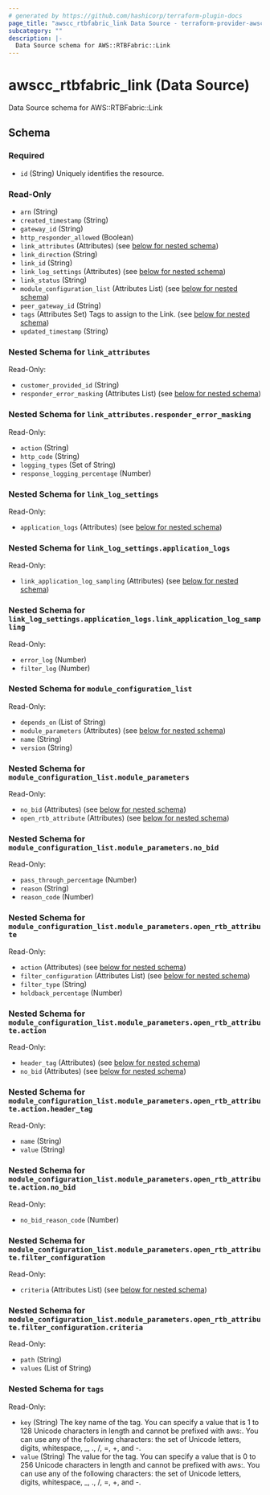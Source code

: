 ```yaml
---
# generated by https://github.com/hashicorp/terraform-plugin-docs
page_title: "awscc_rtbfabric_link Data Source - terraform-provider-awscc"
subcategory: ""
description: |-
  Data Source schema for AWS::RTBFabric::Link
---
```


# awscc_rtbfabric_link (Data Source)

Data Source schema for AWS::RTBFabric::Link



<!-- schema generated by tfplugindocs -->
## Schema

### Required

- `id` (String) Uniquely identifies the resource.

### Read-Only

- `arn` (String)
- `created_timestamp` (String)
- `gateway_id` (String)
- `http_responder_allowed` (Boolean)
- `link_attributes` (Attributes) (see [below for nested schema](#nestedatt--link_attributes))
- `link_direction` (String)
- `link_id` (String)
- `link_log_settings` (Attributes) (see [below for nested schema](#nestedatt--link_log_settings))
- `link_status` (String)
- `module_configuration_list` (Attributes List) (see [below for nested schema](#nestedatt--module_configuration_list))
- `peer_gateway_id` (String)
- `tags` (Attributes Set) Tags to assign to the Link. (see [below for nested schema](#nestedatt--tags))
- `updated_timestamp` (String)

<a id="nestedatt--link_attributes"></a>
### Nested Schema for `link_attributes`

Read-Only:

- `customer_provided_id` (String)
- `responder_error_masking` (Attributes List) (see [below for nested schema](#nestedatt--link_attributes--responder_error_masking))

<a id="nestedatt--link_attributes--responder_error_masking"></a>
### Nested Schema for `link_attributes.responder_error_masking`

Read-Only:

- `action` (String)
- `http_code` (String)
- `logging_types` (Set of String)
- `response_logging_percentage` (Number)



<a id="nestedatt--link_log_settings"></a>
### Nested Schema for `link_log_settings`

Read-Only:

- `application_logs` (Attributes) (see [below for nested schema](#nestedatt--link_log_settings--application_logs))

<a id="nestedatt--link_log_settings--application_logs"></a>
### Nested Schema for `link_log_settings.application_logs`

Read-Only:

- `link_application_log_sampling` (Attributes) (see [below for nested schema](#nestedatt--link_log_settings--application_logs--link_application_log_sampling))

<a id="nestedatt--link_log_settings--application_logs--link_application_log_sampling"></a>
### Nested Schema for `link_log_settings.application_logs.link_application_log_sampling`

Read-Only:

- `error_log` (Number)
- `filter_log` (Number)




<a id="nestedatt--module_configuration_list"></a>
### Nested Schema for `module_configuration_list`

Read-Only:

- `depends_on` (List of String)
- `module_parameters` (Attributes) (see [below for nested schema](#nestedatt--module_configuration_list--module_parameters))
- `name` (String)
- `version` (String)

<a id="nestedatt--module_configuration_list--module_parameters"></a>
### Nested Schema for `module_configuration_list.module_parameters`

Read-Only:

- `no_bid` (Attributes) (see [below for nested schema](#nestedatt--module_configuration_list--module_parameters--no_bid))
- `open_rtb_attribute` (Attributes) (see [below for nested schema](#nestedatt--module_configuration_list--module_parameters--open_rtb_attribute))

<a id="nestedatt--module_configuration_list--module_parameters--no_bid"></a>
### Nested Schema for `module_configuration_list.module_parameters.no_bid`

Read-Only:

- `pass_through_percentage` (Number)
- `reason` (String)
- `reason_code` (Number)


<a id="nestedatt--module_configuration_list--module_parameters--open_rtb_attribute"></a>
### Nested Schema for `module_configuration_list.module_parameters.open_rtb_attribute`

Read-Only:

- `action` (Attributes) (see [below for nested schema](#nestedatt--module_configuration_list--module_parameters--open_rtb_attribute--action))
- `filter_configuration` (Attributes List) (see [below for nested schema](#nestedatt--module_configuration_list--module_parameters--open_rtb_attribute--filter_configuration))
- `filter_type` (String)
- `holdback_percentage` (Number)

<a id="nestedatt--module_configuration_list--module_parameters--open_rtb_attribute--action"></a>
### Nested Schema for `module_configuration_list.module_parameters.open_rtb_attribute.action`

Read-Only:

- `header_tag` (Attributes) (see [below for nested schema](#nestedatt--module_configuration_list--module_parameters--open_rtb_attribute--action--header_tag))
- `no_bid` (Attributes) (see [below for nested schema](#nestedatt--module_configuration_list--module_parameters--open_rtb_attribute--action--no_bid))

<a id="nestedatt--module_configuration_list--module_parameters--open_rtb_attribute--action--header_tag"></a>
### Nested Schema for `module_configuration_list.module_parameters.open_rtb_attribute.action.header_tag`

Read-Only:

- `name` (String)
- `value` (String)


<a id="nestedatt--module_configuration_list--module_parameters--open_rtb_attribute--action--no_bid"></a>
### Nested Schema for `module_configuration_list.module_parameters.open_rtb_attribute.action.no_bid`

Read-Only:

- `no_bid_reason_code` (Number)



<a id="nestedatt--module_configuration_list--module_parameters--open_rtb_attribute--filter_configuration"></a>
### Nested Schema for `module_configuration_list.module_parameters.open_rtb_attribute.filter_configuration`

Read-Only:

- `criteria` (Attributes List) (see [below for nested schema](#nestedatt--module_configuration_list--module_parameters--open_rtb_attribute--filter_configuration--criteria))

<a id="nestedatt--module_configuration_list--module_parameters--open_rtb_attribute--filter_configuration--criteria"></a>
### Nested Schema for `module_configuration_list.module_parameters.open_rtb_attribute.filter_configuration.criteria`

Read-Only:

- `path` (String)
- `values` (List of String)






<a id="nestedatt--tags"></a>
### Nested Schema for `tags`

Read-Only:

- `key` (String) The key name of the tag. You can specify a value that is 1 to 128 Unicode characters in length and cannot be prefixed with aws:. You can use any of the following characters: the set of Unicode letters, digits, whitespace, _, ., /, =, +, and -.
- `value` (String) The value for the tag. You can specify a value that is 0 to 256 Unicode characters in length and cannot be prefixed with aws:. You can use any of the following characters: the set of Unicode letters, digits, whitespace, _, ., /, =, +, and -.
